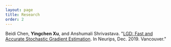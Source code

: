 ```yaml
---
layout: page
title: Research
order: 2
---
```


Beidi Chen, **Yingchen Xu**, and Anshumali Shrivastava. "[LGD: Fast and Accurate Stochastic Gradient Estimation](https://papers.nips.cc/paper/2019/hash/a1e865a9b1065392ed6035d8ccd072d9-Abstract.html). In Neurips, Dec. 2019. Vancouver."